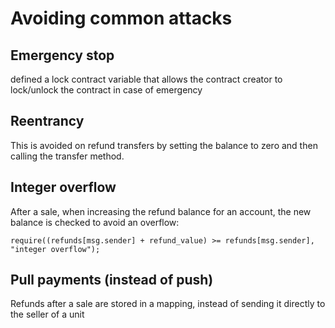 # Avoiding common attacks

## Emergency stop 
defined a lock contract variable that allows the contract creator to lock/unlock the contract in case of emergency

## Reentrancy

This is avoided on refund transfers by setting the balance to zero and then calling the transfer method.

## Integer overflow

After a sale, when increasing the refund balance for an account, the new balance is checked to avoid an overflow: 

`require((refunds[msg.sender] + refund_value) >= refunds[msg.sender], "integer overflow");`

## Pull payments (instead of push)
Refunds after a sale are stored in a mapping, instead of sending it directly to the seller of a unit
